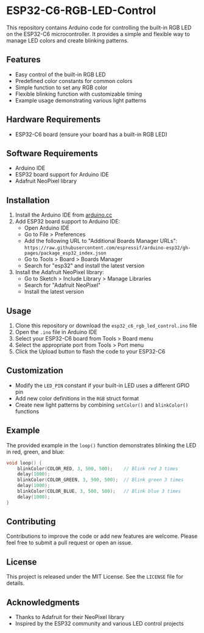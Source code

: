 # ESP32-C6-RGB-LED-Control
This repository contains Arduino code for controlling the built-in RGB LED on the ESP32-C6 microcontroller. It provides a simple and flexible way to manage LED colors and create blinking patterns.

## Features

- Easy control of the built-in RGB LED
- Predefined color constants for common colors
- Simple function to set any RGB color
- Flexible blinking function with customizable timing
- Example usage demonstrating various light patterns

## Hardware Requirements

- ESP32-C6 board (ensure your board has a built-in RGB LED)

## Software Requirements

- Arduino IDE
- ESP32 board support for Arduino IDE
- Adafruit NeoPixel library

## Installation

1. Install the Arduino IDE from [arduino.cc](https://www.arduino.cc/en/software)
2. Add ESP32 board support to Arduino IDE:
   - Open Arduino IDE
   - Go to File > Preferences
   - Add the following URL to "Additional Boards Manager URLs":
     `https://raw.githubusercontent.com/espressif/arduino-esp32/gh-pages/package_esp32_index.json`
   - Go to Tools > Board > Boards Manager
   - Search for "esp32" and install the latest version
3. Install the Adafruit NeoPixel library:
   - Go to Sketch > Include Library > Manage Libraries
   - Search for "Adafruit NeoPixel"
   - Install the latest version

## Usage

1. Clone this repository or download the `esp32_c6_rgb_led_control.ino` file
2. Open the `.ino` file in Arduino IDE
3. Select your ESP32-C6 board from Tools > Board menu
4. Select the appropriate port from Tools > Port menu
5. Click the Upload button to flash the code to your ESP32-C6

## Customization

- Modify the `LED_PIN` constant if your built-in LED uses a different GPIO pin
- Add new color definitions in the `RGB` struct format
- Create new light patterns by combining `setColor()` and `blinkColor()` functions

## Example

The provided example in the `loop()` function demonstrates blinking the LED in red, green, and blue:

```cpp
void loop() {
    blinkColor(COLOR_RED, 3, 500, 500);    // Blink red 3 times
    delay(1000);
    blinkColor(COLOR_GREEN, 3, 500, 500);  // Blink green 3 times
    delay(1000);
    blinkColor(COLOR_BLUE, 3, 500, 500);   // Blink blue 3 times
    delay(1000);
}
```

## Contributing

Contributions to improve the code or add new features are welcome. Please feel free to submit a pull request or open an issue.

## License

This project is released under the MIT License. See the `LICENSE` file for details.

## Acknowledgments

- Thanks to Adafruit for their NeoPixel library
- Inspired by the ESP32 community and various LED control projects

